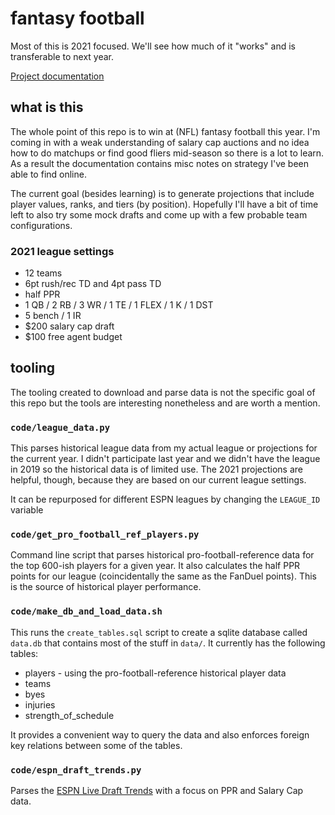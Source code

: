 # fantasy football

Most of this is 2021 focused. We'll see how much of it "works" and is transferable to next year.

[Project documentation](https://joeeoj.github.io/fantasy-football/)

## what is this

The whole point of this repo is to win at (NFL) fantasy football this year. I'm coming in with a weak understanding of salary cap auctions and no idea how to do matchups or find good fliers mid-season so there is a lot to learn. As a result the documentation contains misc notes on strategy I've been able to find online.

The current goal (besides learning) is to generate projections that include player values, ranks, and tiers (by position). Hopefully I'll have a bit of time left to also try some mock drafts and come up with a few probable team configurations.

### 2021 league settings

* 12 teams
* 6pt rush/rec TD and 4pt pass TD
* half PPR
* 1 QB / 2 RB / 3 WR / 1 TE / 1 FLEX / 1 K / 1 DST
* 5 bench / 1 IR
* $200 salary cap draft
* $100 free agent budget

## tooling

The tooling created to download and parse data is not the specific goal of this repo but the tools are interesting nonetheless and are worth a mention.

### `code/league_data.py`

This parses historical league data from my actual league or projections for the current year. I didn't participate last year and we didn't have the league in 2019 so the historical data is of limited use. The 2021 projections are helpful, though, because they are based on our current league settings.

It can be repurposed for different ESPN leagues by changing the `LEAGUE_ID` variable

### `code/get_pro_football_ref_players.py`

Command line script that parses historical pro-football-reference data for the top 600-ish players for a given year. It also calculates the half PPR points for our league (coincidentally the same as the FanDuel points). This is the source of historical player performance.

### `code/make_db_and_load_data.sh`

This runs the `create_tables.sql` script to create a sqlite database called `data.db` that contains most of the stuff in `data/`. It currently has the following tables:

* players - using the pro-football-reference historical player data
* teams
* byes
* injuries
* strength_of_schedule

It provides a convenient way to query the data and also enforces foreign key relations between some of the tables.

### `code/espn_draft_trends.py`

Parses the [ESPN Live Draft Trends](https://fantasy.espn.com/football/livedraftresults) with a focus on PPR and Salary Cap data.
